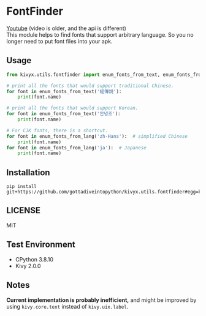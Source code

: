 # FontFinder

[Youtube](https://www.youtube.com/watch?v=iBDteZhJ3kE) (video is older, and the api is different)  
This module helps to find fonts that support arbitrary language.
So you no longer need to put font files into your apk.

## Usage

```python
from kivyx.utils.fontfinder import enum_fonts_from_text, enum_fonts_from_lang

# print all the fonts that would support traditional Chinese.
for font in enum_fonts_from_text('經傳說'):
    print(font.name)

# print all the fonts that would support Korean.
for font in enum_fonts_from_text('안녕조'):
    print(font.name)

# For CJK fonts, there is a shortcut.
for font in enum_fonts_from_lang('zh-Hans'):  # simplified Chinese
    print(font.name)
for font in enum_fonts_from_lang('ja'):  # Japanese
    print(font.name)
```

## Installation

```
pip install git+https://github.com/gottadiveintopython/kivyx.utils.fontfinder#egg=kivyx.utils.fontfinder
```

## LICENSE

MIT

## Test Environment

- CPython 3.8.10
- Kivy 2.0.0

## Notes

**Current implementation is probably inefficient,**
and might be improved by using `kivy.core.text` instead of `kivy.uix.label`.
